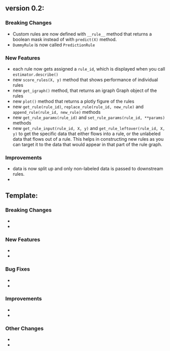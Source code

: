 ## version 0.2:
### Breaking Changes
- Custom rules are now defined with `__rule__` method that returns a boolean mask
    instead of with `predict(X)` method.
- `DummyRule` is now called `PredictionRule`


### New Features
- each rule now gets assigned a `rule_id`, which is displayed when you call
    `estimator.describe()`
- new `score_rules(X, y)` method that shows performance of individual rules
- new `get_igraph()` method, that returns an igraph Graph object of the rules
- new `plot()` method that returns a plotly figure of the rules
- new `get_rule(rule_id)`, `replace_rule(rule_id, new_rule)` and `append_rule(rule_id, new_rule)` methods
- new `get_rule_params(rule_id)` and `set_rule_params(rule_id, **params)` methods
- new `get_rule_input(rule_id, X, y)` and `get_rule_leftover(rule_id, X, y)` to get the specific data
    that either flows into a rule, or the unlabeled data that flows out of a rule.
    This helps in constructing new rules as you can target it to the data
    that would appear in that part of the rule graph. 


### Improvements
- data is now split up and only non-labeled data is passed to downstream rules.
-



## Template:
### Breaking Changes
- 
- 

### New Features
-
-

### Bug Fixes
-
-

### Improvements
-
-

### Other Changes
-
-
